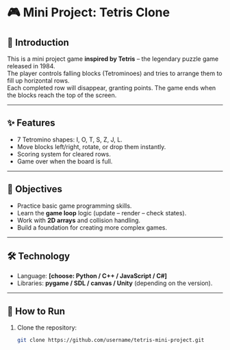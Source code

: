 # 🎮 Mini Project: Tetris Clone  

## 📝 Introduction
This is a mini project game **inspired by Tetris** – the legendary puzzle game released in 1984.  
The player controls falling blocks (Tetrominoes) and tries to arrange them to fill up horizontal rows.  
Each completed row will disappear, granting points. The game ends when the blocks reach the top of the screen.  

---

## ✨ Features
- 7 Tetromino shapes: I, O, T, S, Z, J, L.  
- Move blocks left/right, rotate, or drop them instantly.  
- Scoring system for cleared rows.  
- Game over when the board is full.  

---

## 🎯 Objectives
- Practice basic game programming skills.  
- Learn the **game loop** logic (update – render – check states).  
- Work with **2D arrays** and collision handling.  
- Build a foundation for creating more complex games.  

---

## 🛠️ Technology
- Language: **[choose: Python / C++ / JavaScript / C#]**  
- Libraries: **pygame / SDL / canvas / Unity** (depending on the version).  

---

## 🚀 How to Run
1. Clone the repository:
   ```bash
   git clone https://github.com/username/tetris-mini-project.git
